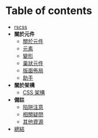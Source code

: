 # Table of contents

- [rscss](../README.md)
- **關於元件**
  - [關於元件](components.md)
  - [元素](elements.md)
  - [變形](variants.md)
  - [巢狀元件](nested-components.md)
  - [版面佈局](layouts.md)
  - [助手](helpers.md)
- **關於架構**
  - [CSS 架構](css-structure.md)
- **備註**
  - [陷阱注意](pitfalls.md)
  - [相關疑問](apprehensions.md)
  - [其他資源](other-resources.md)
- [總結](summary.md)
